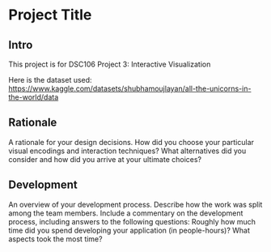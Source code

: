 # Project Title

## Intro

This project is for DSC106 Project 3: Interactive Visualization

Here is the dataset used: <https://www.kaggle.com/datasets/shubhamoujlayan/all-the-unicorns-in-the-world/data>

## Rationale

A rationale for your design decisions. How did you choose your particular visual encodings and interaction techniques? What alternatives did you consider and how did you arrive at your ultimate choices?

## Development

An overview of your development process. Describe how the work was split among the team members. Include a commentary on the development process, including answers to the following questions: Roughly how much time did you spend developing your application (in people-hours)? What aspects took the most time?
